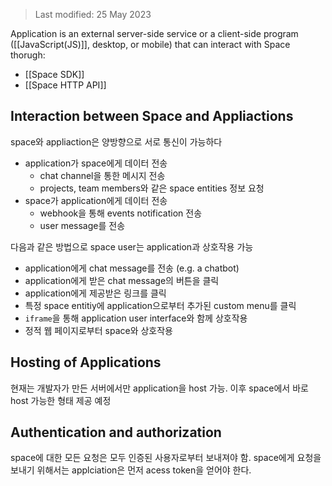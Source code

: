 > Last modified: 25 May 2023

Application is an external server-side service or a client-side program ([[JavaScript(JS)]], desktop, or mobile) that can interact with Space thorugh:
+ [[Space SDK]]
+ [[Space HTTP API]]
## Interaction between Space and Appliactions
space와 appliaction은 양방향으로 서로 통신이 가능하다
+ application가 space에게 데이터 전송
	+ chat channel을 통한 메시지 전송
	+ projects, team members와 같은 space entities 정보 요청
+ space가 application에게 데이터 전송
	+ webhook을 통해 events notification 전송
	+ user message를 전송

다음과 같은 방법으로 space user는 application과 상호작용 가능
+ application에게 chat message를 전송 (e.g. a chatbot)
+ application에게 받은 chat message의 버튼을 클릭
+ application에게 제공받은 링크를 클릭
+ 특정 space entitiy에 application으로부터 추가된 custom menu를 클릭
+ `iframe`을 통해 application user interface와 함께 상호작용
+ 정적 웹 페이지로부터 space와 상호작용
## Hosting of Applications
현재는 개발자가 만든 서버에서만 application을 host 가능. 이후 space에서 바로 host 가능한 형태 제공 예정
## Authentication and authorization
space에 대한 모든 요청은 모두 인증된 사용자로부터 보내져야 함. space에게 요청을 보내기 위해서는 applciation은 먼저 acess token을 얻어야 한다. 